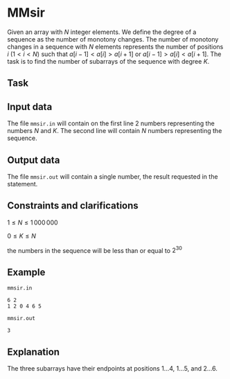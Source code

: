 # MMsir

Given an array with $N$ integer elements. We define the degree of a sequence as the number of monotony changes. The number of monotony changes in a sequence with $N$ elements represents the number of positions $i$ $(1 < i < N)$ such that $a[i-1] < a[i] > a[i+1]$ or $a[i-1] > a[i] < a[i+1]$. The task is to find the number of subarrays of the sequence with degree $K$.

## Task

## Input data

The file `mmsir.in` will contain on the first line 2 numbers representing the numbers $N$ and $K$. The second line will contain $N$ numbers representing the sequence.

## Output data

The file `mmsir.out` will contain a single number, the result requested in the statement.

## Constraints and clarifications

$1 \leq N \leq 1\,000\,000$

$0 \leq K \leq N$

the numbers in the sequence will be less than or equal to $2^{30}$

## Example

`mmsir.in`

```
6 2
1 2 0 4 6 5
```

`mmsir.out`

```
3
```

## Explanation

The three subarrays have their endpoints at positions $1\dots4$, $1\dots5$, and $2\dots6$.